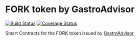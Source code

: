 # FORK token by GastroAdvisor

[![Build Status](https://travis-ci.org/GastroAdvisor/gastroadvisor-token.svg?branch=master)](https://travis-ci.org/GastroAdvisor/gastroadvisor-token)
[![Coverage Status](https://coveralls.io/repos/github/GastroAdvisor/gastroadvisor-token/badge.svg?branch=master)](https://coveralls.io/github/GastroAdvisor/gastroadvisor-token?branch=master)

Smart Contracts for the FORK token issued by [GastroAdvisor](https://www.gastroadvisor.com)
